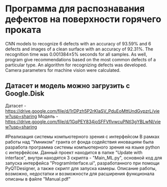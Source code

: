 # Программа для распознавания дефектов на поверхности горячего проката 
CNN models to recognize 6 defects with an accuracy of 93.59% and 6 defects and images of a clean surface with an accuracy of 92.31%. The recognition time was 0.001384±5% seconds for all samples. As well, program give recommendations based on the most common defects of a particular type. An algorithm for recognizing defects was developed. Camera parameters for machine vision were calculated.

## Датасет и модель можно загрузить с Google.Disk 
Датасет - https://drive.google.com/file/d/1rDPzh5P2rKIaSV_PduEoMttUndGvpzrL/view?usp=sharing
Модель - https://drive.google.com/file/d/1GqPEY834joSFFVflvwcuPNtI3gYBLwNl/view?usp=sharing

#Реализация системы компьютерного зрения с интерфейсом
В рамках работы над "Умником" гранта от фонда содействия иновациям была разработа программа системы компьютерного зрения на языке python с интерфейсом. Данный проект находится в папке "Update with interface", внутри находятся 3 скрипта - "Main_ML.py", основной код для запуска интерфейса "ProgramInterface.ui", разработанного при помощи PyQTDesigner, а также скрипт для запуска камеры. Описание работы, возможно, недостатки и возможности для расширения функционала описаны в файле "Manual.pdf"
